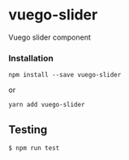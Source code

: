 # vuego-slider

Vuego slider component

### Installation
```
npm install --save vuego-slider
```

or

```
yarn add vuego-slider
```

## Testing

``` bash
$ npm run test
```